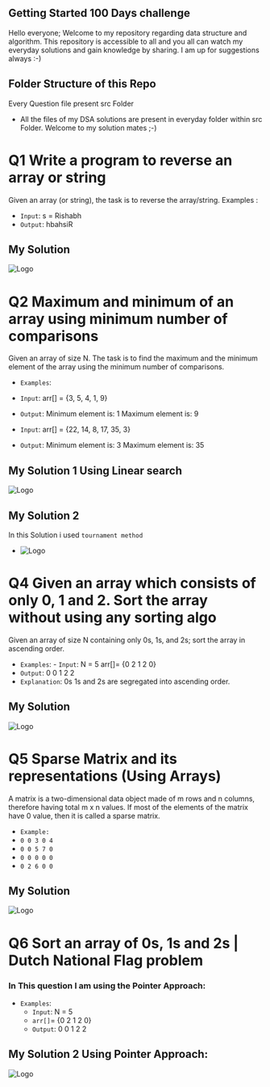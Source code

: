 ## Getting Started 100 Days challenge

Hello everyone;
Welcome to my repository regarding data structure and algorithm. This repository is accessible to all and you all can watch my everyday solutions and gain knowledge by sharing.
I am up for suggestions always :-)

## Folder Structure of this Repo
Every Question file present src Folder
-  All the files of my DSA solutions are present in everyday folder within src Folder.
Welcome to my solution mates ;-)

 

# Q1 Write a program to reverse an array or string

Given an array (or string), the task is to reverse the array/string.
 Examples :
 
 - `Input`: s = Rishabh
 - `Output`: hbahsiR
 ## My Solution
 ![Logo](./ProgramSS/Solution1.jpg)


 # Q2 Maximum and minimum of an array using minimum number of comparisons
 Given an array of size N. The task is to find the maximum and the minimum element of the array using the minimum number of comparisons.
  - `Examples`:
  - `Input`: arr[] = {3, 5, 4, 1, 9}
 - `Output`: Minimum element is: 1
              Maximum element is: 9

- `Input`: arr[] = {22, 14, 8, 17, 35, 3}
 - `Output`:  Minimum element is: 3
              Maximum element is: 35
 ## My Solution 1 Using Linear search
 ![Logo](./ProgramSS/Solution2.jpg)
 ## My Solution 2
 In this Solution i used `tournament method` 
 - ![Logo](./ProgramSS/Solution3.png)

  # Q4 Given an array which consists of only 0, 1 and 2. Sort the array without using any sorting algo
  Given an array of size N containing only 0s, 1s, and 2s; sort the array in ascending order.
   - `Examples`:
    - `Input`: N = 5 arr[]= {0 2 1 2 0}
 - `Output`: 0 0 1 2 2
 - `Explanation`:
0s 1s and 2s are segregated 
into ascending order.
 ## My Solution
 ![Logo](./ProgramSS/Solution4.jpg)
 # Q5 Sparse Matrix and its representations (Using Arrays)
 A matrix is a two-dimensional data object made of m rows and n columns, therefore having total m x n values. If most of the elements of the matrix have 0 value, then it is called a sparse matrix.
 - `Example: `
 - `0 0 3 0 4  `          
 - `0 0 5 7 0`
- `0 0 0 0 0`
- `0 2 6 0 0`
## My Solution
 ![Logo](./ProgramSS/Solution5.jpg)

 # Q6 Sort an array of 0s, 1s and 2s | Dutch National Flag problem
 ### In This question I am using the Pointer Approach: 
 - `Examples`:
   - `Input`: N = 5 
   - `arr[]`= {0 2 1 2 0}
   - `Output`: 0 0 1 2 2
## My Solution 2 Using Pointer Approach:
 ![Logo](./ProgramSS/Solution6.jpg)







